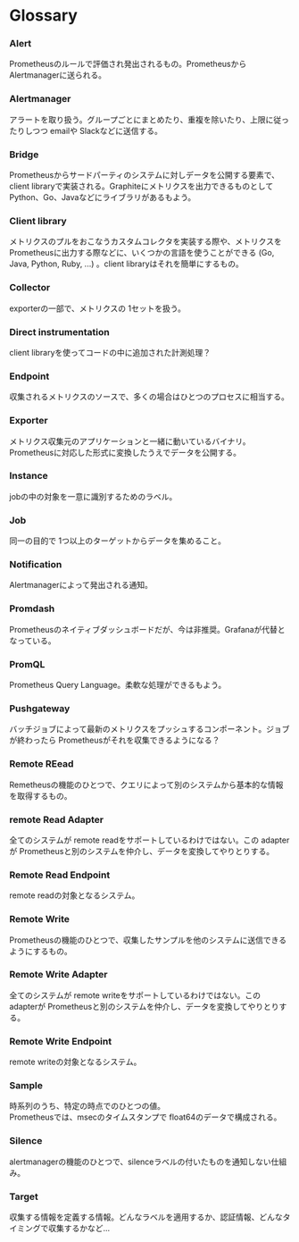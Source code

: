 # Glossary

### Alert

Prometheusのルールで評価され発出されるもの。Prometheusから Alertmanagerに送られる。

### Alertmanager

アラートを取り扱う。グループごとにまとめたり、重複を除いたり、上限に従ったりしつつ emailや Slackなどに送信する。

### Bridge

Prometheusからサードパーティのシステムに対しデータを公開する要素で、client libraryで実装される。Graphiteにメトリクスを出力できるものとして Python、Go、Javaなどにライブラリがあるもよう。

### Client library

メトリクスのプルをおこなうカスタムコレクタを実装する際や、メトリクスを Prometheusに出力する際などに、いくつかの言語を使うことができる (Go, Java, Python, Ruby, ...) 。client libraryはそれを簡単にするもの。

### Collector

exporterの一部で、メトリクスの 1セットを扱う。

### Direct instrumentation

client libraryを使ってコードの中に追加された計測処理？

### Endpoint

収集されるメトリクスのソースで、多くの場合はひとつのプロセスに相当する。

### Exporter

メトリクス収集元のアプリケーションと一緒に動いているバイナリ。Prometheusに対応した形式に変換したうえでデータを公開する。

### Instance

jobの中の対象を一意に識別するためのラベル。

### Job

同一の目的で 1つ以上のターゲットからデータを集めること。

### Notification

Alertmanagerによって発出される通知。

### Promdash

Prometheusのネイティブダッシュボードだが、今は非推奨。Grafanaが代替となっている。

### PromQL

Prometheus Query Language。柔軟な処理ができるもよう。

### Pushgateway

バッチジョブによって最新のメトリクスをプッシュするコンポーネント。ジョブが終わったら Prometheusがそれを収集できるようになる？

### Remote REead

Remetheusの機能のひとつで、クエリによって別のシステムから基本的な情報を取得するもの。

### remote Read Adapter

全てのシステムが remote readをサポートしているわけではない。この adapterが Prometheusと別のシステムを仲介し、データを変換してやりとりする。

### Remote Read Endpoint

remote readの対象となるシステム。

### Remote Write

Prometheusの機能のひとつで、収集したサンプルを他のシステムに送信できるようにするもの。

### Remote Write Adapter

全てのシステムが remote writeをサポートしているわけではない。この adapterが Prometheusと別のシステムを仲介し、データを変換してやりとりする。

### Remote Write Endpoint

remote writeの対象となるシステム。

### Sample

時系列のうち、特定の時点でのひとつの値。  
Prometheusでは、msecのタイムスタンプで float64のデータで構成される。

### Silence

alertmanagerの機能のひとつで、silenceラベルの付いたものを通知しない仕組み。

### Target

収集する情報を定義する情報。どんなラベルを適用するか、認証情報、どんなタイミングで収集するかなど...
